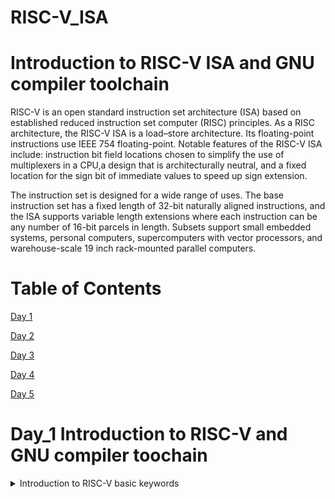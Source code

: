 # RISC-V_ISA

# Introduction to RISC-V ISA and GNU compiler toolchain
RISC-V is an open standard instruction set architecture (ISA) based on established reduced instruction set computer (RISC) principles. As a RISC architecture, the RISC-V ISA is a load–store architecture. Its floating-point instructions use IEEE 754 floating-point. Notable features of the RISC-V ISA include: instruction bit field locations chosen to simplify the use of multiplexers in a CPU,a design that is architecturally neutral, and a fixed location for the sign bit of immediate values to speed up sign extension.

The instruction set is designed for a wide range of uses. The base instruction set has a fixed length of 32-bit naturally aligned instructions, and the ISA supports variable length extensions where each instruction can be any number of 16-bit parcels in length. Subsets support small embedded systems, personal computers, supercomputers with vector processors, and warehouse-scale 19 inch rack-mounted parallel computers.

# Table of Contents

[Day 1](#day-1)

[Day 2](#day-2)

[Day 3](#day-3)

[Day 4](#day-4)

[Day 5](#day-5)

# Day_1 Introduction to RISC-V and GNU compiler toochain

<details>
 <summary> Introduction to RISC-V basic keywords
 </summary>

**Introduction to RISC-V basic keywords**

Why does a computer needs a RISC or CISC ISA?

Any computer program or software inorder to work on a computer hardware needs to communicate to the layout(chip present on system). Accomplishment of which requires a process to be followed. First the high level language program is converted to assembly level program(which follows a particular architecture RISC-V in this case). After which it's converted to machine level program for computer to understand.For communication between architeture to layout there is need for a interface, called HDL(Hardware Description Language).

Below image show the whole process of program or application execution.

![comb](https://github.com/DSatle/RISC-V_ISA/assets/140998466/501ac5d8-3d92-4ca2-af46-53b0c51e315d)

 
**Applications to Hardware**

Inorder to run any application on the computer system. Below process needs to be followed.

![Architure](https://github.com/DSatle/RISC-V_ISA/assets/140998466/4660910a-3379-476a-9983-20c82239c277)

Operating system, compiler, assembler all three combined are termed as system software.

The assembly language program is dependent on the processor and its architecture. Every architeture has its own assembly language program.
Converting assembly language program to machine level program is done using a specific process, which is elaborated in the flowchart below.

![Assembly to Physical implementation](https://github.com/DSatle/RISC-V_ISA/assets/140998466/a7955a90-e355-4abd-8fff-ce3472bdb43e)


 **Detailed description of detailed of Course content**
 
The course deals with a elaborative study of the instruction types present in the RISC-V architeture. Here I have mentioned types of instruction sets present in the RISC-V architecture

1. Pseduo Instuctions- Examples of pseduo instructions are **mv,li,ret**.

2. Base Integer Instructions - The nomenclature for these instructions is **RV64I** here RV stands for RISC-V, 64 stands for 64 bit integer. Few examples of base integer instructions are **lui,addi,jalr,auipc,ld**.

3. Multiply extension- If there is multiply or divide operation needs to be performed on the numbers these instructions are used. Nomencalture for these instructions is RV64M, and if its multiplication or division on base integer than its nomencleture would be RV64Im

4. Single & double precision floating point extension- If add/sub/divide/multiply is performed on the floating point number this instruction set is used. RV64F & RV64D. Few examples are **flw,fadd.s,fcvt.s.s,fmv.x.d,fsd,fmul.s,fdiv.s,fmv.x.d**. A CPU which performs all above operations is termed as RV64IMFD.

5. Application Binary interface- This is made so that application programmers can access resources of processor like register. Few examples are **a0,SP,s0.**

6. Memory allocation & stack pointer- Transfer of data from memory to registers, stack pointer. Example **ra,24(sp),s0, 16(sp),Sp,32**.

<details>
 <summary> Labwork for RISC-V software toolchain
 </summary>

**Labwork for RISC-V software toolchain**

C Program to compute sum from 1 to N.

Here I wrote a C program to calculate the sum of n numbers. Input is taken from user. C code for is as follows

 ```
#include <stdio.h>
int main()
{
    int n,sum=0;
    printf("Enter n: ");
    scanf("%d",&n);
    for(int i=1;i<=n;i++)
    sum =sum+i;
printf("sum of %d numbers is %d\n",n,sum);
return 1;
}
  ```
To get the output of the above program i wrote following commands 

```
  gcc file_name.c
  ./a.out
```
The following I got in when program is run on the system. The image shows the sum first 100 natural numbers 

![7](https://github.com/DSatle/RISC-V_ISA/assets/140998466/a13a608c-fdec-4e76-9011-08a5d0180b80)


**RISC-V GCC compile And Dissemble**
Here I observed the difference in RISC-V instructions first I used the command 
```
/home/divyam/riscv_toolchain/riscv64-unknown-elf-gcc-8.3.0-2019.08.0-x86_64-linux-ubuntu14/bin/risv64-unknown-elf-gcc-O1 -mabi=lp64 -march=rv64i -o sum1ton.o sum1ton.c
```
The following assembly level codes list was way too long to filtered the main portion in which we are interested is seen by the following command

```
riscv64-unknown-elf-objdump -d sum1ton.o | less
```
The following instructions were obtained 

![-01 fast less](https://github.com/DSatle/RISC-V_ISA/assets/140998466/cc15dd2f-e3d4-456a-83e6-cda253b051ee)


After this I entered the command 

```
/home/divyam/riscv_toolchain/riscv64-unknown-elf-gcc-8.3.0-2019.08.0-x86_64-linux-ubuntu14/bin/risv64-unknown-elf-gcc -Ofast -ch=rv64i -o sum1ton.o sum1ton.c

```
Using the less command above mentioned I got the following results

![ofast less](https://github.com/DSatle/RISC-V_ISA/assets/140998466/47a88ccf-8553-410e-b229-9e67a13d3c22)


**Spike simulation and debug**

To get the same output on RISCV I used the following commands 
```
/home/divyam/riscv_toolchain/riscv64-unknown-elf-gcc-8.3.0-2019.08.0-x86_64-linux-ubuntu14/bin/spike pk sum1ton.o
```

![1](https://github.com/DSatle/RISC-V_ISA/assets/140998466/32bd10ec-3a6b-4de3-9752-c858435462c0)

Now here are the commands which I used to debug the assembly level program 
```
/home/divyam/riscv_toolchain/riscv64-unknown-elf-gcc-8.3.0-2019.08.0-x86_64-linux-ubuntu14/bin/spike -d pk sum1ton.o
```
Following are the the debug commands I used 
```
until pc 0 1000b0 // This indicates start and end address for the commands.

reg 0 a2 // This command is used to check the contents of the register

lui // load upper immediate

q // quit

reg 0 sp // Knowing value stored in Stack Pointer

addi // add immediate 
```
Below is the screenshot for the commands used

![2](https://github.com/DSatle/RISC-V_ISA/assets/140998466/98e7321a-d0d1-4d7d-8d5a-fc75105502ee)

Below is a self explanatory image of 64 bit instruction and instruction used in the RISC-V

![3](https://github.com/DSatle/RISC-V_ISA/assets/140998466/2cd96086-bb08-42f2-beb5-d15e2002fa8c)


<details>
 <summary> Integer number representation
 </summary>
 
**Integer number representation**

**64-bit Number System For Unsigned numbers**
Here first of all we will get familiar with few basic terminologies

Double Word:- Entire 64 bit number in processor language is called double word.

Word:- 32 bit number in processor language 

Byte:- Group of 8 bits.

Total no. of pattern that can be formed is = (2^n -1); where n:- number of bits.

RISC-V doubleword can represent "0" to (2^64-1) unsigned numbers. 

The following images shows terminologies range and binary to decimal conversion

![Capture](https://github.com/DSatle/RISC-V_ISA/assets/140998466/8d9c0947-2640-452a-a6c8-23d738686f78)

![range](https://github.com/DSatle/RISC-V_ISA/assets/140998466/3961e697-5815-46c7-bfb2-c115c9c4b8e5)

![Screenshot (76)](https://github.com/DSatle/RISC-V_ISA/assets/140998466/6d85eb28-f442-41db-af75-46585abb88a9)

**64 Number System for Signed Numbers**

For getting negative numbers we use concept of 2's complement which is shown in the image below.

![2's complement](https://github.com/DSatle/RISC-V_ISA/assets/140998466/2f93266b-66dc-4b65-b88d-85d90fbe436f)


Here we are devoting MSB for sign representation. 

if MSB =1; number is negative
if MSB =0; number is positive.

The image below describes the two method to convert negative binary numbers into decimal numbers

![Screenshot (77)](https://github.com/DSatle/RISC-V_ISA/assets/140998466/51ed6bc5-8aaa-4138-a5de-1af084a446c5)


Range for positive & negative numbers is shown below

![positive number signed range](https://github.com/DSatle/RISC-V_ISA/assets/140998466/97cd8b15-f273-4a4f-a56f-cbdc1112683d)


![range -ve numbers](https://github.com/DSatle/RISC-V_ISA/assets/140998466/c8c0b82d-f007-4b94-b078-ab8174bbb511)

**Lab for signed & unsigned numbers**


  

# Day_2 Introduction to ABI & basic verification flow

<details>
 <summary> Application Binary Interface
 </summary>

**Application Binary interface**

Introduction to Application binary interface- The way a user can access a architeture resources through system call is called application binary interface, its also calledsystem call interface. If application programmmer wants to access the hardware resources it is done via registers.

The below image shows the different levels between user and layout. 

![Screenshot (75)](https://github.com/DSatle/RISC-V_ISA/assets/140998466/d08f4b3f-8694-4983-b7f1-c7b3b6509131)

 ![3](https://github.com/DSatle/RISC-V_ISA/assets/140998466/a0d09816-9ab4-4f0e-9f8e-42d96d01d2b5)

   In RISc-V programmer there are 32 registers & width is defined by XLEN.
  XLEN is 32 bit for RV32
  XLEN is 64 bit for RV64.

  ![registers](https://github.com/DSatle/RISC-V_ISA/assets/140998466/5abaa9e6-dacb-42a1-93d6-1ebb949448ba)


  **Memory Allocation for Double words**
  



 








